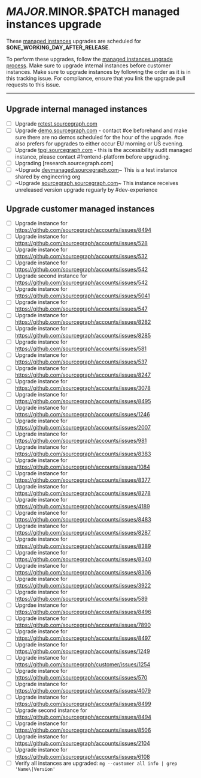 <!--
DO NOTE COPY THIS ISSUE TEMPLATE MANUALLY. Use `yarn release tracking:issues` in the `sourcegraph/sourcegraph` repository.

Arguments:
- $MAJOR
- $MINOR
- $PATCH
- $RELEASE_DATE
- $ONE_WORKING_DAY_AFTER_RELEASE
-->

# $MAJOR.$MINOR.$PATCH managed instances upgrade

These [managed instances](../../../../cloud/index.md) upgrades are scheduled for **$ONE_WORKING_DAY_AFTER_RELEASE**.

To perform these upgrades, follow the [managed instances upgrade process](../../../../cloud/technical-docs/upgrade_process.md).
Make sure to upgrade internal instances before customer instances.
Make sure to upgrade instances by following the order as it is in this tracking issue.
For compliance, ensure that you link the upgrade pull requests to this issue.

---

## Upgrade internal managed instances

- [ ] Upgrade [rctest.sourcegraph.com](https://rctest.sourcegraph.com)
- [ ] Upgrade [demo.sourcegraph.com](https://demo.sourcegraph.com) - contact #ce beforehand and make sure there are no demos scheduled for the hour of the upgrade. #ce also prefers for upgrades to either occur EU morning or US evening.
- [ ] Upgrade [tpgi.sourcegraph.com](https://tpgi.sourcegraph.com) - this is the accessibility audit managed instance, please contact #frontend-platform before upgrading.
- [ ] Upgrading [research.sourcegraph.com]
- [ ] ~Upgrade [devmanaged.sourcegraph.com](https://devmanaged.sourcegraph.com)~ This is a test instance shared by engineering org
- [ ] ~Upgrade [sourcegraph.sourcegraph.com](https://sourcegraph.sourcegraph.com)~ This instance receives unreleased version upgrade reguarly by #dev-experience

## Upgrade customer managed instances

<!--
  DO NOT MENTION CUSTOMER NAMES on this list or your commits!
  Use a https://github.com/sourcegraph/accounts link instead.
-->

- [ ] Upgrade instance for https://github.com/sourcegraph/accounts/issues/8494
- [ ] Upgrade instance for https://github.com/sourcegraph/accounts/issues/528
- [ ] Upgrade instance for https://github.com/sourcegraph/accounts/issues/532
- [ ] Upgrade instance for https://github.com/sourcegraph/accounts/issues/542
- [ ] Upgrade second instance for https://github.com/sourcegraph/accounts/issues/542
- [ ] Upgrade instance for https://github.com/sourcegraph/accounts/issues/5041
- [ ] Upgrade instance for https://github.com/sourcegraph/accounts/issues/547
- [ ] Upgrade instance for https://github.com/sourcegraph/accounts/issues/8282
- [ ] Upgrade instance for https://github.com/sourcegraph/accounts/issues/8285
- [ ] Upgrade instance for https://github.com/sourcegraph/accounts/issues/581
- [ ] Upgrade instance for https://github.com/sourcegraph/accounts/issues/537
- [ ] Upgrade instance for https://github.com/sourcegraph/accounts/issues/8247
- [ ] Upgrade instance for https://github.com/sourcegraph/accounts/issues/3078
- [ ] Upgrade instance for https://github.com/sourcegraph/accounts/issues/8495
- [ ] Upgrade instance for https://github.com/sourcegraph/accounts/issues/1246
- [ ] Upgrade instance for https://github.com/sourcegraph/accounts/issues/2007
- [ ] Upgrade instance for https://github.com/sourcegraph/accounts/issues/981
- [ ] Upgrade instance for https://github.com/sourcegraph/accounts/issues/8383
- [ ] Upgrade instance for https://github.com/sourcegraph/accounts/issues/1084
- [ ] Upgrade instance for https://github.com/sourcegraph/accounts/issues/8377
- [ ] Upgrade instance for https://github.com/sourcegraph/accounts/issues/8278
- [ ] Upgrade instance for https://github.com/sourcegraph/accounts/issues/4189
- [ ] Upgrade instance for https://github.com/sourcegraph/accounts/issues/8483
- [ ] Upgrade instance for https://github.com/sourcegraph/accounts/issues/8287
- [ ] Upgrade instance for https://github.com/sourcegraph/accounts/issues/8389
- [ ] Upgrade instance for https://github.com/sourcegraph/accounts/issues/8340
- [ ] Upgrade instance for https://github.com/sourcegraph/accounts/issues/8306
- [ ] Upgrade instance for https://github.com/sourcegraph/accounts/issues/3922
- [ ] Upgrade instance for https://github.com/sourcegraph/accounts/issues/589
- [ ] Upgrdae instance for https://github.com/sourcegraph/accounts/issues/8496
- [ ] Upgrade instance for https://github.com/sourcegraph/accounts/issues/7890
- [ ] Upgrade instance for https://github.com/sourcegraph/accounts/issues/8497
- [ ] Upgrade instance for https://github.com/sourcegraph/accounts/issues/1249
- [ ] Upgrade instance for https://github.com/sourcegraph/customer/issues/1254
- [ ] Upgrade instance for https://github.com/sourcegraph/accounts/issues/570
- [ ] Upgrade instance for https://github.com/sourcegraph/accounts/issues/4079
- [ ] Upgrade instance for https://github.com/sourcegraph/accounts/issues/8499
- [ ] Upgrade second instance for https://github.com/sourcegraph/accounts/issues/8494
- [ ] Upgrade instance for https://github.com/sourcegraph/accounts/issues/8506
- [ ] Upgrade instance for https://github.com/sourcegraph/accounts/issues/2104
- [ ] Upgrade instance for https://github.com/sourcegraph/accounts/issues/6108
- [ ] Verify all instances are upgraded: `mg --customer all info | grep 'Name\|Version'`
